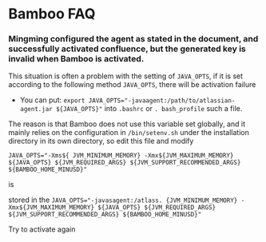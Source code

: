 # Bamboo FAQ

### Mingming configured the agent as stated in the document, and successfully activated confluence, but the generated key is invalid when Bamboo is activated.
This situation is often a problem with the setting of `JAVA_OPTS`, if it is set according to the following method `JAVA_OPTS`, there will be activation failure
   * You can put: `export JAVA_OPTS="-javaagent:/path/to/atlassian-agent.jar ${JAVA_OPTS}"` into `.bashrc` or `. bash_profile` such a file.

The reason is that Bamboo does not use this variable set globally, and it mainly relies on the configuration in `/bin/setenv.sh` under the installation directory in its own directory, so edit this file and modify 

`JAVA_OPTS="-Xms${ JVM_MINIMUM_MEMORY} -Xmx${JVM_MAXIMUM_MEMORY} ${JAVA_OPTS} ${JVM_REQUIRED_ARGS} ${JVM_SUPPORT_RECOMMENDED_ARGS} ${BAMBOO_HOME_MINUSD}"` 

is 

stored in the `JAVA_OPTS="-javasagent:/atlass. {JVM_MINIMUM_MEMORY} -Xmx${JVM_MAXIMUM_MEMORY} ${JAVA_OPTS} ${JVM_REQUIRED_ARGS} ${JVM_SUPPORT_RECOMMENDED_ARGS} ${BAMBOO_HOME_MINUSD}"`

Try to activate again


